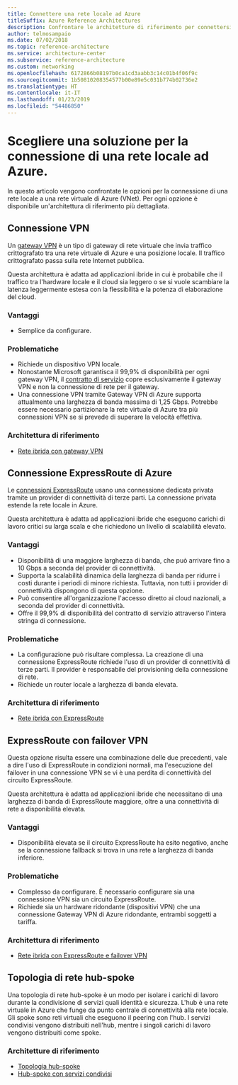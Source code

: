 ```yaml
---
title: Connettere una rete locale ad Azure
titleSuffix: Azure Reference Architectures
description: Confrontare le architetture di riferimento per connettersi a una rete locale in Azure.
author: telmosampaio
ms.date: 07/02/2018
ms.topic: reference-architecture
ms.service: architecture-center
ms.subservice: reference-architecture
ms.custom: networking
ms.openlocfilehash: 6172866b08197b0ca1cd3aabb3c14c01b4f06f9c
ms.sourcegitcommit: 1b50810208354577b00e89e5c031b774b02736e2
ms.translationtype: HT
ms.contentlocale: it-IT
ms.lasthandoff: 01/23/2019
ms.locfileid: "54486850"
---
```

# <a name="choose-a-solution-for-connecting-an-on-premises-network-to-azure"></a>Scegliere una soluzione per la connessione di una rete locale ad Azure.

In questo articolo vengono confrontate le opzioni per la connessione di una rete locale a una rete virtuale di Azure (VNet). Per ogni opzione è disponibile un'architettura di riferimento più dettagliata.

## <a name="vpn-connection"></a>Connessione VPN

Un [gateway VPN](/azure/vpn-gateway/vpn-gateway-about-vpngateways) è un tipo di gateway di rete virtuale che invia traffico crittografato tra una rete virtuale di Azure e una posizione locale. Il traffico crittografato passa sulla rete Internet pubblica.

Questa architettura è adatta ad applicazioni ibride in cui è probabile che il traffico tra l'hardware locale e il cloud sia leggero o se si vuole scambiare la latenza leggermente estesa con la flessibilità e la potenza di elaborazione del cloud.

### <a name="benefits"></a>Vantaggi

- Semplice da configurare.

### <a name="challenges"></a>Problematiche

- Richiede un dispositivo VPN locale.
- Nonostante Microsoft garantisca il 99,9% di disponibilità per ogni gateway VPN, il [contratto di servizio](https://azure.microsoft.com/support/legal/sla/vpn-gateway/) copre esclusivamente il gateway VPN e non la connessione di rete per il gateway.
- Una connessione VPN tramite Gateway VPN di Azure supporta attualmente una larghezza di banda massima di 1,25 Gbps. Potrebbe essere necessario partizionare la rete virtuale di Azure tra più connessioni VPN se si prevede di superare la velocità effettiva.

### <a name="reference-architecture"></a>Architettura di riferimento

- [Rete ibrida con gateway VPN](./vpn.md)

<!-- markdownlint-disable MD024 -->

## <a name="azure-expressroute-connection"></a>Connessione ExpressRoute di Azure

Le [connessioni ExpressRoute](/azure/expressroute/) usano una connessione dedicata privata tramite un provider di connettività di terze parti. La connessione privata estende la rete locale in Azure.

Questa architettura è adatta ad applicazioni ibride che eseguono carichi di lavoro critici su larga scala e che richiedono un livello di scalabilità elevato.

### <a name="benefits"></a>Vantaggi

- Disponibilità di una maggiore larghezza di banda, che può arrivare fino a 10 Gbps a seconda del provider di connettività.
- Supporta la scalabilità dinamica della larghezza di banda per ridurre i costi durante i periodi di minore richiesta. Tuttavia, non tutti i provider di connettività dispongono di questa opzione.
- Può consentire all'organizzazione l'accesso diretto ai cloud nazionali, a seconda del provider di connettività.
- Offre il 99,9% di disponibilità del contratto di servizio attraverso l'intera stringa di connessione.

### <a name="challenges"></a>Problematiche

- La configurazione può risultare complessa. La creazione di una connessione ExpressRoute richiede l'uso di un provider di connettività di terze parti. Il provider è responsabile del provisioning della connessione di rete.
- Richiede un router locale a larghezza di banda elevata.

### <a name="reference-architecture"></a>Architettura di riferimento

- [Rete ibrida con ExpressRoute](./expressroute.md)

## <a name="expressroute-with-vpn-failover"></a>ExpressRoute con failover VPN

Questa opzione risulta essere una combinazione delle due precedenti, vale a dire l'uso di ExpressRoute in condizioni normali, ma l'esecuzione del failover in una connessione VPN se vi è una perdita di connettività del circuito ExpressRoute.

Questa architettura è adatta ad applicazioni ibride che necessitano di una larghezza di banda di ExpressRoute maggiore, oltre a una connettività di rete a disponibilità elevata.

### <a name="benefits"></a>Vantaggi

- Disponibilità elevata se il circuito ExpressRoute ha esito negativo, anche se la connessione fallback si trova in una rete a larghezza di banda inferiore.

### <a name="challenges"></a>Problematiche

- Complesso da configurare. È necessario configurare sia una connessione VPN sia un circuito ExpressRoute.
- Richiede sia un hardware ridondante (dispositivi VPN) che una connessione Gateway VPN di Azure ridondante, entrambi soggetti a tariffa.

### <a name="reference-architecture"></a>Architettura di riferimento

- [Rete ibrida con ExpressRoute e failover VPN](./expressroute-vpn-failover.md)

<!-- markdownlint-disable MD024 -->

## <a name="hub-spoke-network-topology"></a>Topologia di rete hub-spoke

Una topologia di rete hub-spoke è un modo per isolare i carichi di lavoro durante la condivisione di servizi quali identità e sicurezza. L'hub è una rete virtuale in Azure che funge da punto centrale di connettività alla rete locale. Gli spoke sono reti virtuali che eseguono il peering con l'hub. I servizi condivisi vengono distribuiti nell'hub, mentre i singoli carichi di lavoro vengono distribuiti come spoke.

### <a name="reference-architectures"></a>Architetture di riferimento

- [Topologia hub-spoke](./hub-spoke.md)
- [Hub-spoke con servizi condivisi](./shared-services.md)

